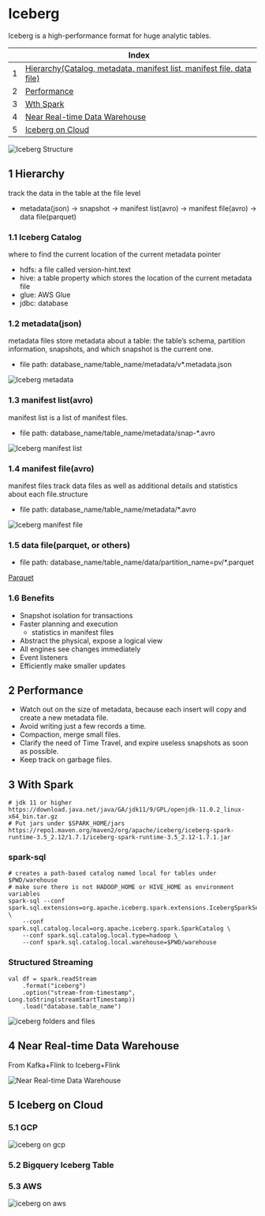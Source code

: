 # Iceberg

Iceberg is a high-performance format for huge analytic tables.

| |Index|
|---|---|
|1|[Hierarchy(Catalog, metadata, manifest list, manifest file, data file)](#hierarchy)|
|2|[Performance](#performance)|
|3|[Wth Spark](#spark)|
|4|[Near Real-time Data Warehouse](#realtime)|
|5|[Iceberg on Cloud](#cloud)|

![Iceberg Structure](https://github.com/barneywill/bigdata_demo/blob/main/imgs/iceberg_structure.jpg)

## 1 <a id='hierarchy'></a>Hierarchy
track the data in the table at the file level
- metadata(json) -> snapshot -> manifest list(avro) -> manifest file(avro) -> data file(parquet)

### 1.1 Iceberg Catalog
where to find the current location of the current metadata pointer
- hdfs: a file called version-hint.text
- hive: a table property which stores the location of the current metadata file
- glue: AWS Glue
- jdbc: database

### 1.2 metadata(json)
metadata files store metadata about a table: the table’s schema, partition information, snapshots, and which snapshot is the current one.
- file path: database_name/table_name/metadata/v\*.metadata.json

![Iceberg metadata](https://github.com/barneywill/bigdata_demo/blob/main/imgs/iceberg_metadata.jpg)
  
### 1.3 manifest list(avro)
manifest list is a list of manifest files.
- file path: database_name/table_name/metadata/snap-\*.avro

![Iceberg manifest list](https://github.com/barneywill/bigdata_demo/blob/main/imgs/iceberg_manifest_list.jpg)

### 1.4 manifest file(avro)
manifest files track data files as well as additional details and statistics about each file.structure
- file path: database_name/table_name/metadata/\*.avro

![Iceberg manifest file](https://github.com/barneywill/bigdata_demo/blob/main/imgs/iceberg_manifest_file.jpg)

### 1.5 data file(parquet, or others)
- file path: database_name/table_name/data/partition_name=pv/\*.parquet

<a href='https://github.com/barneywill/bigdata_demo/blob/main/Iceberg/parquet.md'>Parquet</a>

### 1.6 Benefits
- Snapshot isolation for transactions
- Faster planning and execution
  - statistics in manifest files
- Abstract the physical, expose a logical view
- All engines see changes immediately
- Event listeners
- Efficiently make smaller updates

## 2 <a id='performance'></a>Performance
- Watch out on the size of metadata, because each insert will copy and create a new metadata file.
- Avoid writing just a few records a time.
- Compaction, merge small files.
- Clarify the need of Time Travel, and expire useless snapshots as soon as possible.
- Keep track on garbage files.

## 3 <a id='spark'></a>With Spark

```
# jdk 11 or higher
https://download.java.net/java/GA/jdk11/9/GPL/openjdk-11.0.2_linux-x64_bin.tar.gz
# Put jars under $SPARK_HOME/jars
https://repo1.maven.org/maven2/org/apache/iceberg/iceberg-spark-runtime-3.5_2.12/1.7.1/iceberg-spark-runtime-3.5_2.12-1.7.1.jar
```

### spark-sql
```
# creates a path-based catalog named local for tables under $PWD/warehouse
# make sure there is not HADOOP_HOME or HIVE_HOME as environment variables
spark-sql --conf spark.sql.extensions=org.apache.iceberg.spark.extensions.IcebergSparkSessionExtensions \
    --conf spark.sql.catalog.local=org.apache.iceberg.spark.SparkCatalog \
    --conf spark.sql.catalog.local.type=hadoop \
    --conf spark.sql.catalog.local.warehouse=$PWD/warehouse
```

### Structured Streaming
```
val df = spark.readStream
    .format("iceberg")
    .option("stream-from-timestamp", Long.toString(streamStartTimestamp))
    .load("database.table_name")
```

![iceberg folders and files](https://github.com/barneywill/bigdata_demo/blob/main/imgs/iceberg_files.jpg)

## 4 <a id='realtime'></a>Near Real-time Data Warehouse
From Kafka+Flink to Iceberg+Flink

![Near Real-time Data Warehouse](https://github.com/barneywill/bigdata_demo/blob/main/imgs/realtime_data_warehouse.jpg)

## 5 <a id='cloud'></a>Iceberg on Cloud

### 5.1 GCP

![iceberg on gcp](https://github.com/barneywill/bigdata_demo/blob/main/imgs/iceberg_gcp.jpg)

### 5.2 Bigquery Iceberg Table

### 5.3 AWS

![iceberg on aws](https://github.com/barneywill/bigdata_demo/blob/main/imgs/iceberg_aws.jpg)
